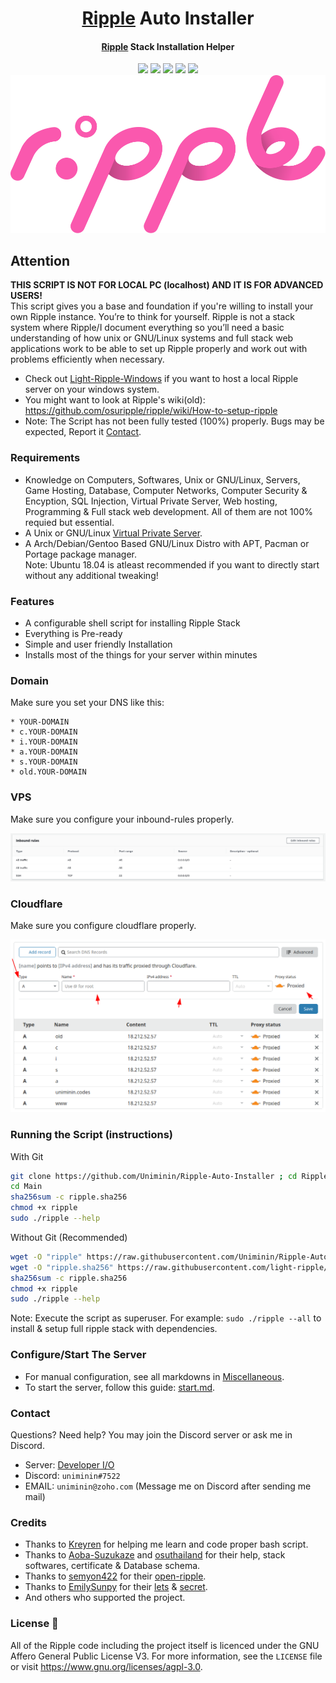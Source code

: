 <h1 align="center">
  <a href=https://ripple.moe>Ripple</a> Auto Installer
</h1>
<h4 align="center"><a href=https://ripple.moe>Ripple</a> Stack Installation Helper</h4>

<p align="center">
  <img src="https://img.shields.io/badge/Maintained%3F-Yes-green?style=for-the-badge">
  <img src="https://img.shields.io/github/license/Uniminin/Ripple-Auto-Installer?style=for-the-badge">
  <img src="https://img.shields.io/github/issues/Uniminin/Ripple-Auto-Installer?color=violet&style=for-the-badge">
  <img src="https://img.shields.io/github/stars/Uniminin/Ripple-Auto-Installer?style=for-the-badge">
  <img src="https://img.shields.io/github/forks/Uniminin/Ripple-Auto-Installer?color=teal&style=for-the-badge">
  <img src="https://github.com/Uniminin/Ripple-Auto-Installer/blob/master/Miscellaneous/ripple.svg">
</p>

## Attention
<b>**THIS SCRIPT IS NOT FOR LOCAL PC (localhost) AND IT IS FOR ADVANCED USERS!**</b><br>
This script gives you a base and foundation if you're willing to install your own Ripple instance. You’re to think for yourself. Ripple is not a stack system where Ripple/I document everything so you’ll need a basic understanding of how unix or GNU/Linux systems and full stack web applications work to be able to set up Ripple properly and work out with problems efficiently when necessary.<br>
* Check out <a href="https://github.com/light-ripple/Light-Ripple-Windows/">Light-Ripple-Windows</a> if you want to host a local Ripple server on your windows system.</a>
* You might want to look at Ripple's wiki(old): https://github.com/osuripple/ripple/wiki/How-to-setup-ripple
* Note: The Script has not been fully tested (100%) properly. Bugs may be expected, Report it <a href="https://github.com/Uniminin/Ripple-Auto-Installer#contact">Contact</a>.

### Requirements
* Knowledge on Computers, Softwares, Unix or GNU/Linux, Servers, Game Hosting, Database, Computer Networks, Computer Security & Encyption, SQL Injection, Virtual Private Server, Web hosting, Programming & Full stack web development. All of them are not 100% requied but essential.
* A Unix or GNU/Linux <a href=https://en.wikipedia.org/wiki/Virtual_private_server>Virtual Private Server</a>.
* A Arch/Debian/Gentoo Based GNU/Linux Distro with APT, Pacman or Portage package manager.
<br>Note: Ubuntu 18.04 is atleast recommended if you want to directly start without any additional tweaking!<br>

### Features
* A configurable shell script for installing Ripple Stack
* Everything is Pre-ready 
* Simple and user friendly Installation
* Installs most of the things for your server within minutes

### Domain
Make sure you set your DNS like this:
```
* YOUR-DOMAIN
* c.YOUR-DOMAIN
* i.YOUR-DOMAIN
* a.YOUR-DOMAIN
* s.YOUR-DOMAIN
* old.YOUR-DOMAIN
```

### VPS
Make sure you configure your inbound-rules properly.
<p align="center">
  <img src="https://github.com/Uniminin/Ripple-Auto-Installer/blob/master/Miscellaneous/inbound-rules.png"/>
</p>

### Cloudflare
Make sure you configure cloudflare properly.
<p align="center">
  <img src="https://github.com/Uniminin/Ripple-Auto-Installer/blob/master/Miscellaneous/cloudflare.png"/>
</p>

### Running the Script (instructions)
With Git
```bash
git clone https://github.com/Uniminin/Ripple-Auto-Installer ; cd Ripple-Auto-Installer
cd Main
sha256sum -c ripple.sha256
chmod +x ripple
sudo ./ripple --help
```
Without Git (Recommended)
```bash
wget -O "ripple" https://raw.githubusercontent.com/Uniminin/Ripple-Auto-Installer/master/Main/ripple
wget -O "ripple.sha256" https://raw.githubusercontent.com/light-ripple/Ripple-Auto-Installer/master/Main/ripple.sha256
sha256sum -c ripple.sha256
chmod +x ripple
sudo ./ripple --help
```
Note: Execute the script as superuser. For example: `sudo ./ripple --all` to install & setup full ripple stack with dependencies.

### Configure/Start The Server
* For manual configuration, see all markdowns in <a href=https://github.com/Uniminin/Ripple-Auto-Installer/tree/master/Miscellaneous>Miscellaneous</a>.
* To start the server, follow this guide: <a href=https://github.com/Uniminin/Ripple-Auto-Installer/blob/master/Miscellaneous/start.md>start.md</a>.

### Contact
Questions? Need help? You may join the Discord server or ask me in Discord. 
* Server: <a href=https://discord.gg/W2VSJnA>Developer I/O</a>
* Discord: `uniminin#7522`
* EMAIL: `uniminin@zoho.com` (Message me on Discord after sending me mail)

### Credits
* Thanks to <a href=https://github.com/Kreyren>Kreyren</a> for helping me learn and code proper bash script.
* Thanks to <a href=https://github.com/Hazuki-san>Aoba-Suzukaze</a> and <a href=https://github.com/osuthailand>osuthailand</a> for their help, stack softwares, certificate & Database schema.
* Thanks to <a href=https://github.com/semyon422>semyon422</a> for their <a href=https://github.com/semyon422/open-ripple>open-ripple</a>.
* Thanks to <a href=https://github.com/EmilySunpy>EmilySunpy</a> for their <a href=https://github.com/osufx/lets>lets</a> & <a href=https://github.com/osufx/secret>secret</a>.
* And others who supported the project.

### License :scroll:
All of the Ripple code including the project itself is licenced under the GNU Affero General Public License V3. For more information, see the `LICENSE` file or visit https://www.gnu.org/licenses/agpl-3.0.

